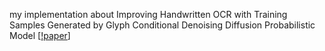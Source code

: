 my implementation about
Improving Handwritten OCR with Training Samples Generated by Glyph Conditional Denoising Diffusion Probabilistic Model
[[!paper](https://arxiv.org/pdf/2305.19543)]
